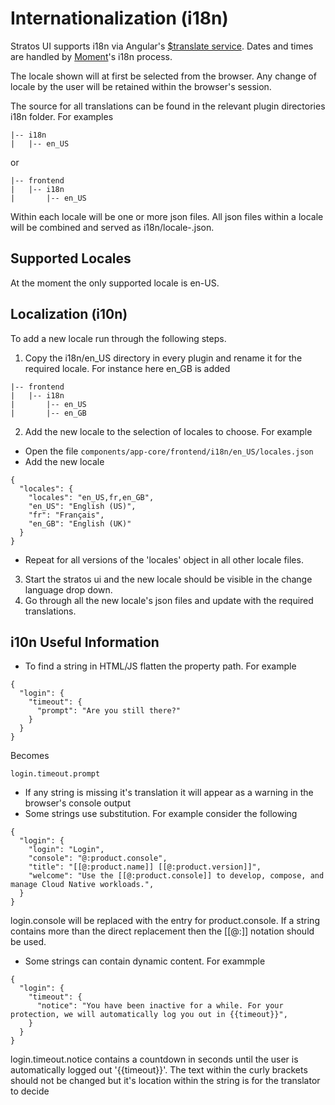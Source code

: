 # Internationalization (i18n)
Stratos UI supports i18n via Angular's [$translate service](https://github.com/angular-translate/angular-translate). Dates and times are handled by [Moment](https://momentjs.com/)'s i18n process.

The locale shown will at first be selected from the browser. Any change of locale by the user will be retained within the browser's session. 

The source for all translations can be found in the relevant plugin directories i18n folder. For examples

```
|-- i18n
|   |-- en_US
```

or

```
|-- frontend
|   |-- i18n
|       |-- en_US
```

Within each locale will be one or more json files. All json files within a locale will be combined and served as i18n/locale-<locale>.json.

## Supported Locales
At the moment the only supported locale is en-US. 

## Localization (i10n)
To add a new locale run through the following steps.

1. Copy the i18n/en_US directory in every plugin and rename it for the required locale. For instance here en_GB is added
```
|-- frontend
|   |-- i18n
|       |-- en_US
|       |-- en_GB
``` 
2. Add the new locale to the selection of locales to choose. For example
* Open the file `components/app-core/frontend/i18n/en_US/locales.json`
* Add the new locale
```
{
  "locales": {
    "locales": "en_US,fr,en_GB",
    "en_US": "English (US)",
    "fr": "Français",
    "en_GB": "English (UK)"
  }
}
```
* Repeat for all versions of the 'locales' object in all other locale files.

3. Start the stratos ui and the new locale should be visible in the change language drop down.
4. Go through all the new locale's json files and update with the required translations.

## i10n Useful Information
* To find a string in HTML/JS flatten the property path. For example
```
{
  "login": {
    "timeout": {
      "prompt": "Are you still there?"
    }
  }
}
```
Becomes
```
login.timeout.prompt
```
* If any string is missing it's translation it will appear as a warning in the browser's console output 
* Some strings use substitution. For example consider the following
```
{
  "login": {
    "login": "Login",
    "console": "@:product.console",
    "title": "[[@:product.name]] [[@:product.version]]",
    "welcome": "Use the [[@:product.console]] to develop, compose, and manage Cloud Native workloads.",
  }
}
```
login.console will be replaced with the entry for product.console. If a string contains more than the direct replacement then the [[@:<locale string>]] notation should be used.
* Some strings can contain dynamic content. For exammple
```
{
  "login": {
    "timeout": {
      "notice": "You have been inactive for a while. For your protection, we will automatically log you out in {{timeout}}",
    }
  }
}
```
login.timeout.notice contains a countdown in seconds until the user is automatically logged out '{{timeout}}'. The text within the curly brackets should not be changed but it's location within the string is for the translator to decide
 